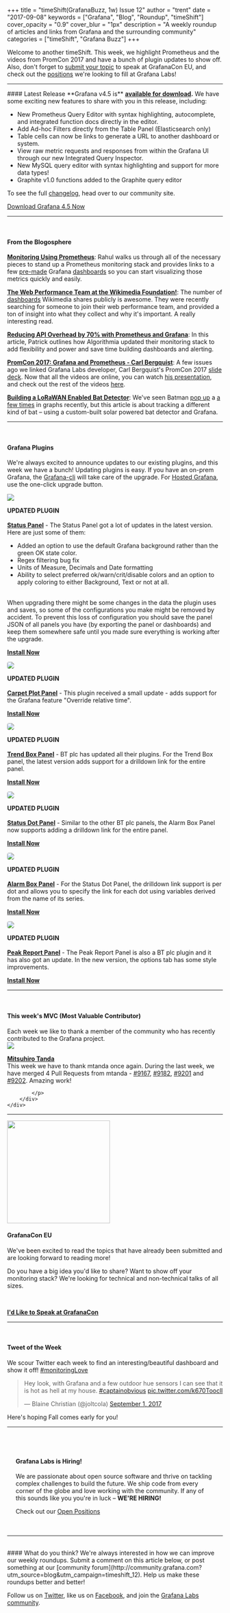 +++
title = "timeShift(GrafanaBuzz, 1w) Issue 12"
author = "trent"
date = "2017-09-08"
keywords = ["Grafana", "Blog", "Roundup", "timeShift"]
cover_opacity = "0.9"
cover_blur = "1px"
description = "A weekly roundup of articles and links from Grafana and the surrounding community"
categories = ["timeShift", "Grafana Buzz"]
+++

Welcome to another timeShift. This week, we highlight Prometheus and the videos from PromCon 2017 and have a bunch of plugin updates to show off. Also, don't forget to <a href="http://grafana.com/grafanacon-cfp?utm_source=blog&utm_campaign=timeshift_12" target="_blank">submit your topic</a> to speak at GrafanaCon EU, and check out the <a href="https://grafana.com/about/hiring?utm_source=blog&utm_campaign=timeshift_12" target="_blank">positions</a> we're looking to fill at Grafana Labs! 
<br />
<hr />
#### Latest Release
**Grafana v4.5 is** <strong><a href="https://grafana.com/grafana/download?utm_source=blog&utm_campaign=timeshift_12" target="_blank">available for download</a>.</strong>
We have some exciting new features to share with you in this release, including:

- New Prometheus Query Editor with syntax highlighting, autocomplete, and integrated function docs directly in the editor.
- Add Ad-hoc Filters directly from the Table Panel (Elasticsearch only)
- Table cells can now be links to generate a URL to another dashboard or system.
- View raw metric requests and responses from within the Grafana UI through our new Integrated Query Inspector.
- New MySQL query editor with syntax highlighting and support for more data types!
- Graphite v1.0 functions added to the Graphite query editor

To see the full [changelog](https://community.grafana.com/t/release-notes-for-grafana-v4-5-0/2573/?utm_source=blog&utm_campaign=timeshift_8), head over to our community site.

<a href="https://grafana.com/grafana/download?utm_source=blog&utm_campaign=timeshift_12" target="_blank" class="btn btn--primary">Download Grafana 4.5 Now</a>

<hr />
<br />


#### From the Blogosphere
[**Monitoring Using Prometheus**](https://rahulwa.com/post/monitoring-using-prometheus/): Rahul walks us through all of the necessary pieces to stand up a Prometheus monitoring stack and provides links to a few <a href="https://grafana.com/dashboards/22?utm_source=blog&utm_campaign=timeshift_12" target="_blank">pre-made</a> Grafana <a href="https://grafana.com/dashboards/405?utm_source=blog&utm_campaign=timeshift_12" target="_blank">dashboards</a> so you can start visualizing those metrics quickly and easily.

[**The Web Performance Team at the Wikimedia Foundation!**](https://www.peterhedenskog.com/blog/2017/05/join-the-web-performance-team-at-wikimedia/): The number of <a href="https://grafana.wikimedia.org/?orgId=1" target="_blank">dashboards</a> Wikimedia shares publicly is awesome. They were recently searching for someone to join their web performance team, and provided a ton of insight into what they collect and why it's important. A really interesting read.

[**Reducing API Overhead by 70% with Prometheus and Grafana**](https://blog.algorithmia.com/reducing-api-overhead-with-prometheus-and-grafana/): In this article, Patrick outlines how Algorithmia updated their monitoring stack to add flexibility and power and save time building dashboards and alerting.

[**PromCon 2017: Grafana and Prometheus - Carl Bergquist**](https://www.youtube.com/watch?v=PDpP1uX_orE): A few issues ago we linked Grafana Labs developer, Carl Bergquist's PromCon 2017 <a href="https://docs.google.com/presentation/d/1NTYA6J7qZNhJlFEzaBOB-jVzVAGS8C5etJflAjXvVec/edit#slide=id.p" target="_blank">slide deck</a>. Now that all the videos are online, you can watch <a href="https://www.youtube.com/watch?v=PDpP1uX_orE" target="_blank">his presentation</a>, and check out the rest of the videos <a href="https://www.youtube.com/watch?v=4Pr-z8-r1eo&list=PLoz-W_CUquUlnvoEBbqChb7A0ZEZsWSXt" target="_blank">here</a>.

[**Building a LoRaWAN Enabled Bat Detector**](https://www.rs-online.com/designspark/building-a-lorawan-enabled-bat-detector): We've seen Batman <a href="https://twitter.com/vpetersson/status/898472680042754048/photo/1?ref_src=twsrc%5Etfw&ref_url=http%3A%2F%2Flocalhost%3A3002%2F2017%2F08%2F18%2Ftimeshiftgrafanabuzz-1w-issue-9%2F" target="_blank">pop up</a> a <a href="https://twitter.com/cubeeek/status/900035936553250816/photo/1?ref_src=twsrc%5Etfw&ref_url=http%3A%2F%2Flocalhost%3A3002%2F2017%2F08%2F25%2Ftimeshiftgrafanabuzz-1w-issue-10%2F" target="_blank">a few times</a> in graphs recently, but this article is about tracking a different kind of bat – using a custom-built solar powered bat detector and Grafana.


<hr />
<br />

#### Grafana Plugins
We're always excited to announce updates to our existing plugins, and this week we have a bunch! Updating plugins is easy. If you have an on-prem Grafana, the <a href="http://docs.grafana.org/administration/cli/#grafana-cli?utm_source=blog&utm_campaign=timeshift_12" target="_blank">Grafana-cli</a> will take care of the upgrade. For <a href="https://grafana.com/cloud/grafana?utm_source=blog&utm_campaign=timeshift_12" target="_blank">Hosted Grafana</a>, use the one-click upgrade button.

<div class="blog-plugin">
	<div class="row row--md-gutters blog-plugin-grid">
		<div class="col col--sm-2 blog-plugin-grid__item">
			<img style="border-radius: 0;" src="https://grafana.com/api/plugins/vonage-status-panel/versions/1.0.5/logos/large" />
		</div>
		<div class="col col--sm-10 blog-plugin-grid__item">
			<p>
				<div class="updated-plugin-tag"><strong>UPDATED PLUGIN</strong></div><br/>
				<strong><a href="https://grafana.com/plugins/vonage-status-panel?utm_source=blog&utm_campaign=timeshift_12" target="_blank">Status Panel</a></strong> - The Status Panel got a lot of updates in the latest version. Here are just some of them:
				<ul>
				<li>Added an option to use the default Grafana background rather than the green OK state color.</li>
				<li>Regex filtering bug fix</li>
				<li>Units of Measure, Decimals and Date formatting</li>
				<li>Ability to select preferred ok/warn/crit/disable colors and an option to apply coloring to either Background, Text or not at all.</li>
				</ul>
				<br />
				When upgrading there might be some changes in the data the plugin uses and saves, so some of the configurations you make might be removed by accident. To prevent this loss of configuration you should save the panel JSON of all panels you have (by exporting the panel or dashboards) and keep them somewhere safe until you made sure everything is working after the upgrade.
			</p>
			<p>
				<a class="btn btn-outline btn-small" href="https://grafana.com/plugins/vonage-status-panel?utm_source=blog&utm_campaign=timeshift_12" target="_blank"><strong>Install Now</strong></a>
			</p>
		</div>
	</div>
</div>

<div class="blog-plugin">
	<div class="row row--md-gutters blog-plugin-grid">
		<div class="col col--sm-2 blog-plugin-grid__item">
			<img style="border-radius: 4px;" src="https://grafana.com/api/plugins/petrslavotinek-carpetplot-panel/versions/0.0.4/logos/large" />
		</div>
		<div class="col col--sm-10 blog-plugin-grid__item">
			<p>
				<div class="updated-plugin-tag"><strong>UPDATED PLUGIN</strong></div><br/>
				<strong><a href="https://grafana.com/plugins/petrslavotinek-carpetplot-panel?utm_source=blog&utm_campaign=timeshift_12" target="_blank">Carpet Plot Panel</a></strong> - This plugin received a small update - adds support for the Grafana feature "Override relative time".</p>
			<p>
				<a class="btn btn-outline btn-small" href="https://grafana.com/plugins/petrslavotinek-carpetplot-panel?utm_source=blog&utm_campaign=timeshift_12" target="_blank"><strong>Install Now</strong></a>
			</p>
		</div>
	</div>
</div>

<div class="blog-plugin">
	<div class="row row--md-gutters blog-plugin-grid">
		<div class="col col--sm-2 blog-plugin-grid__item">
			<img style="border-radius: 4px;" src="https://grafana.com/api/plugins/btplc-trend-box-panel/versions/0.1.1/logos/large" />
		</div>
		<div class="col col--sm-10 blog-plugin-grid__item">
			<p>
				<div class="updated-plugin-tag"><strong>UPDATED PLUGIN</strong></div><br/>
				<strong><a href="https://grafana.com/plugins/btplc-trend-box-panel?utm_source=blog&utm_campaign=timeshift_12" target="_blank">Trend Box Panel</a></strong> - BT plc has updated all their plugins. For the Trend Box panel, the latest version adds support for a drilldown link for the entire panel.</p>
			<p>
				<a class="btn btn-outline btn-small" href="https://grafana.com/plugins/btplc-trend-box-panel?utm_source=blog&utm_campaign=timeshift_12" target="_blank"><strong>Install Now</strong></a>
			</p>
		</div>
	</div>
</div>

<div class="blog-plugin">
	<div class="row row--md-gutters blog-plugin-grid">
		<div class="col col--sm-2 blog-plugin-grid__item">
			<img style="border-radius: 4px;" src="https://grafana.com/api/plugins/btplc-status-dot-panel/versions/0.1.1/logos/large" />
		</div>
		<div class="col col--sm-10 blog-plugin-grid__item">
			<p>
				<div class="updated-plugin-tag"><strong>UPDATED PLUGIN</strong></div><br/>
				<strong><a href="https://grafana.com/plugins/btplc-status-dot-panel?utm_source=blog&utm_campaign=timeshift_12" target="_blank">Status Dot Panel</a></strong> - Similar to the other BT plc panels, the Alarm Box Panel now supports adding a drilldown link for the entire panel.</p>
			<p>
				<a class="btn btn-outline btn-small" href="https://grafana.com/plugins/btplc-status-dot-panel?utm_source=blog&utm_campaign=timeshift_12" target="_blank"><strong>Install Now</strong></a>
			</p>
		</div>
	</div>
</div>

<div class="blog-plugin">
	<div class="row row--md-gutters blog-plugin-grid">
		<div class="col col--sm-2 blog-plugin-grid__item">
			<img style="border-radius: 4px;" src="https://grafana.com/api/plugins/btplc-alarm-box-panel/versions/0.2.1/logos/large" />
		</div>
		<div class="col col--sm-10 blog-plugin-grid__item">
			<p>
				<div class="updated-plugin-tag"><strong>UPDATED PLUGIN</strong></div><br/>
				<strong><a href="https://grafana.com/plugins/btplc-alarm-box-panel?utm_source=blog&utm_campaign=timeshift_12" target="_blank">Alarm Box Panel</a></strong> - For the Status Dot Panel, the drilldown link support is per dot and allows you to specify the link for each dot using variables derived from the name of its series.</p>
			<p>
				<a class="btn btn-outline btn-small" href="https://grafana.com/plugins/btplc-alarm-box-panel?utm_source=blog&utm_campaign=timeshift_12" target="_blank"><strong>Install Now</strong></a>
			</p>
		</div>
	</div>
</div>

<div class="blog-plugin">
	<div class="row row--md-gutters blog-plugin-grid">
		<div class="col col--sm-2 blog-plugin-grid__item">
			<img style="border-radius: 4px;" src="https://grafana.com/api/plugins/btplc-peak-report-panel/versions/0.1.1/logos/large" />
		</div>
		<div class="col col--sm-10 blog-plugin-grid__item">
			<p>
				<div class="updated-plugin-tag"><strong>UPDATED PLUGIN</strong></div><br/>
				<strong><a href="https://grafana.com/plugins/btplc-peak-report-panel?utm_source=blog&utm_campaign=timeshift_12" target="_blank">Peak Report Panel</a></strong> - The Peak Report Panel is also a BT plc plugin and it has also got an update. In the new version, the options tab has some style improvements.</p>
			<p>
				<a class="btn btn-outline btn-small" href="https://grafana.com/plugins/btplc-peak-report-panel?utm_source=blog&utm_campaign=timeshift_12" target="_blank"><strong>Install Now</strong></a>
			</p>
		</div>
	</div>
</div>

<hr />
<br />

<h4>This week's MVC (Most Valuable Contributor)</h4>
Each week we like to thank a member of the community who has recently contributed to the Grafana project.

<div class="blog-plugin">
	<div class="row row--md-gutters blog-plugin-grid">
		<div class="col col--sm-2 blog-plugin-grid__item">
			<img class="mvc" src="https://avatars1.githubusercontent.com/u/224552?v=4&s=460" />
		</div>
		<div class="col col--sm-10 blog-plugin-grid__item">
			<p>
				<strong><a href="https://github.com/mtanda" target="_blank">Mitsuhiro Tanda</a></strong><br/>
				This week we have to thank mtanda once again. During the last week, we have merged 4 Pull Requests from mtanda - <a href="https://github.com/grafana/grafana/pull/9167" target="_blank">#9167</a>, <a href="https://github.com/grafana/grafana/pull/9182" target="_blank">#9182</a>, <a href="https://github.com/grafana/grafana/pull/9201" target="_blank">#9201</a> and <a href="https://github.com/grafana/grafana/pull/9202" target="_blank">#9202</a>. Amazing work!

			</p>
		</div>
	</div>
</div>

<hr />

<div>
	<div class="row row--md-gutters blog-plugin-grid">
		<div class="col col--sm-4 blog-plugin-grid__item">
			<img style="border-radius: 0; width: 240px;" src="/assets/img/blog/timeshift/grafanacon_eu_announcement.png" />
		</div>
		<div class="col col--sm-8 blog-plugin-grid__item">
			<h4>GrafanaCon EU</h4>
			<p>
				We've been excited to read the topics that have already been submitted and are looking forward to reading more!
			</p>
			<p>
				Do you have a big idea you'd like to share? Want to show off your monitoring stack? We're looking for technical and non-technical talks of all sizes.
			</p>
			<br />
			<p>
				<a class="btn btn-outline btn-small" href="http://grafana.com/grafanacon-cfp?utm_source=blog&utm_campaign=timeshift_12" target="_blank"><strong>I'd Like to Speak at GrafanaCon</strong></a>
			</p>
		</div>
	</div>
</div>

<hr />
<br />

#### Tweet of the Week
We scour Twitter each week to find an interesting/beautiful dashboard and show it off! <a href="https://twitter.com/hashtag/monitoringlove?src=hash" target="_blank">#monitoringLove</a>
<blockquote class="twitter-tweet" data-lang="en"><p lang="en" dir="ltr">Hey look, with Grafana and a few outdoor hue sensors I can see that it is hot as hell at my house.   <a href="https://twitter.com/hashtag/captainobvious?src=hash">#captainobvious</a> <a href="https://t.co/k670Toocll">pic.twitter.com/k670Toocll</a></p>&mdash; Blaine Christian (@joltcola) <a href="https://twitter.com/joltcola/status/903750632649003008">September 1, 2017</a></blockquote>
<script async src="//platform.twitter.com/widgets.js" charset="utf-8"></script>
<p>Here's hoping Fall comes early for you!</p>
<hr />
<br />
<div style=" padding: 20px; background: url(/assets/img/blog/timeshift/polygon_texture_black.jpg); background-size: cover; border-radius: 4px;">
	<h4>Grafana Labs is Hiring!</h4>
	<p>We are passionate about open source software and thrive on tackling complex challenges to build the future. We ship code from every corner of the globe and love working with the community. If any of this sounds like you you're in luck – <strong>WE'RE HIRING!</strong></p>
	<p>Check out our <a class="btn btn-outline" href="https://grafana.com/about/hiring?utm_source=blog&utm_campaign=timeshift_12" target="_blank">Open Positions</a></p>
</div>

<hr />
<br />
#### What do you think?
We're always interested in how we can improve our weekly roundups. Submit a comment on this article below, or post something at our [community forum](http://community.grafana.com?utm_source=blog&utm_campaign=timeshift_12). Help us make these roundups better and better!

Follow us on [Twitter](http://twitter.com/grafana), like us on [Facebook](http://facebook.com/grafana), and join the [Grafana Labs community](http://grafana.com/signup?utm_source=blog&utm_campaign=timeshift_12).



